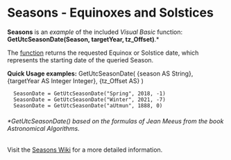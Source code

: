 # Seasons - Equinoxes and Solstices
**Seasons** is an _example_ of the included _Visual Basic_ function: **GetUtcSeasonDate(Season, targetYear, tz_Offset)**.*

The [function](https://github.com/MikishVaughn/Seasons/blob/master/Seasons/Seasons.vb) returns the requested Equinox or Solstice date, which represents the starting date of the queried Season.  


**Quick Usage examples:** GetUtcSeasonDate( {season AS String}, {targetYear AS Integer Integer}, {tz_Offset AS} )
  
      SeasonDate = GetUtcSeasonDate("Spring", 2018, -1)
      SeasonDate = GetUtcSeasonDate("Winter", 2021, -7)
      SeasonDate = GetUtcSeasonDate("aUtmun", 1888, 0)



###### *GetUtcSeasonDate() based on the formulas of Jean Meeus from the book Astronomical Algorithms.

Visit the [Seasons Wiki](https://github.com/MikishVaughn/Seasons/wiki) for a more detailed information.
